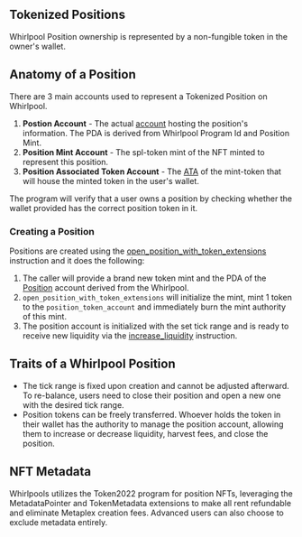 ## Tokenized Positions
Whirlpool Position ownership is represented by a non-fungible token in the owner's wallet.

## Anatomy of a Position

There are 3 main accounts used to represent a Tokenized Position on Whirlpool.

1. **Postion Account** - The actual [account](https://github.com/orca-so/whirlpools/blob/2c9366a74edc9fefd10caa3de28ba8a06d03fc1e/programs/whirlpool/src/state/position.rs#L20) hosting the position's information. The PDA is derived from Whirlpool Program Id and Position Mint.
2. **Position Mint Account** - The spl-token mint of the NFT minted to represent this position.
3. **Position Associated Token Account** - The [ATA](https://spl.solana.com/associated-token-account) of the mint-token that will house the minted token in the user's wallet.

The program will verify that a user owns a position by checking whether the wallet provided has the correct position token in it.

### Creating a Position
Positions are created using the [open_position_with_token_extensions](https://github.com/orca-so/whirlpools/blob/main/programs/whirlpool/src/instructions/open_position_with_token_extensions.rs) instruction and it does the following:
1. The caller will provide a brand new token mint and the PDA of the [Position](https://github.com/orca-so/whirlpools/blob/2c9366a74edc9fefd10caa3de28ba8a06d03fc1e/programs/whirlpool/src/state/position.rs) account derived from the Whirlpool.
2. `open_position_with_token_extensions` will initialize the mint, mint 1 token to the `position_token_account` and immediately burn the mint authority of this mint. 
3. The position account is initialized with the set tick range and is ready to receive new liquidity via the [increase_liquidity](https://github.com/orca-so/whirlpools/blob/2c9366a74edc9fefd10caa3de28ba8a06d03fc1e/programs/whirlpool/src/instructions/increase_liquidity.rs) instruction.

## Traits of a Whirlpool Position
- The tick range is fixed upon creation and cannot be adjusted afterward. To re-balance, users need to close their position and open a new one with the desired tick range.
- Position tokens can be freely transferred. Whoever holds the token in their wallet has the authority to manage the position account, allowing them to increase or decrease liquidity, harvest fees, and close the position.

## NFT Metadata
Whirlpools utilizes the Token2022 program for position NFTs, leveraging the MetadataPointer and TokenMetadata extensions to make all rent refundable and eliminate Metaplex creation fees. Advanced users can also choose to exclude metadata entirely.